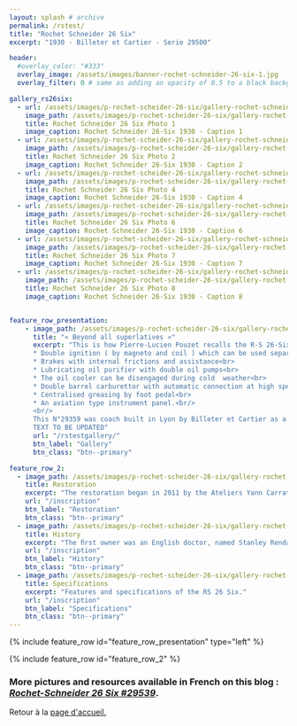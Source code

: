 ```yaml
---
layout: splash # archive
permalink: /rstest/
title: "Rochet Schneider 26 Six"
excerpt: "1930 - Billeter et Cartier - Serie 29500"

header:
  #overlay_color: "#333"
  overlay_image: /assets/images/banner-rochet-schneider-26-six-1.jpg
  overlay_filter: 0 # same as adding an opacity of 0.5 to a black background

gallery_rs26six:
  - url: /assets/images/p-rochet-scheider-26-six/gallery-rochet-schneider-26-six-1.jpg
    image_path: /assets/images/p-rochet-scheider-26-six/gallery-rochet-schneider-26-six-1-thumb.jpg
    title: Rochet Schneider 26 Six Photo 1
    image_caption: Rochet Schneider 26-Six 1930 - Caption 1
  - url: /assets/images/p-rochet-scheider-26-six/gallery-rochet-schneider-26-six-2.jpg
    image_path: /assets/images/p-rochet-scheider-26-six/gallery-rochet-schneider-26-six-2-thumb.jpg
    title: Rochet Schneider 26 Six Photo 2
    image_caption: Rochet Schneider 26-Six 1930 - Caption 2
  - url: /assets/images/p-rochet-scheider-26-six/gallery-rochet-schneider-26-six-4.jpg
    image_path: /assets/images/p-rochet-scheider-26-six/gallery-rochet-schneider-26-six-4-thumb.jpg
    title: Rochet Schneider 26 Six Photo 4
    image_caption: Rochet Schneider 26-Six 1930 - Caption 4
  - url: /assets/images/p-rochet-scheider-26-six/gallery-rochet-schneider-26-six-6.jpg
    image_path: /assets/images/p-rochet-scheider-26-six/gallery-rochet-schneider-26-six-6-thumb.jpg
    title: Rochet Schneider 26 Six Photo 6
    image_caption: Rochet Schneider 26-Six 1930 - Caption 6
  - url: /assets/images/p-rochet-scheider-26-six/gallery-rochet-schneider-26-six-7.jpg
    image_path: /assets/images/p-rochet-scheider-26-six/gallery-rochet-schneider-26-six-7-thumb.jpg
    title: Rochet Schneider 26 Six Photo 7
    image_caption: Rochet Schneider 26-Six 1930 - Caption 7
  - url: /assets/images/p-rochet-scheider-26-six/gallery-rochet-schneider-26-six-8.jpg
    image_path: /assets/images/p-rochet-scheider-26-six/gallery-rochet-schneider-26-six-8-thumb.jpg
    title: Rochet Schneider 26 Six Photo 8
    image_caption: Rochet Schneider 26-Six 1930 - Caption 8


feature_row_presentation:
    - image_path: /assets/images/p-rochet-scheider-26-six/gallery-rochet-schneider-26-six-0bis.jpg
      title: "« Beyond all superlatives »"
      excerpt: "This is how Pierre-Lucien Pouzet recalls the R-S 26-Six in his book : « Rochet-Schneider un Grand Constructeur d’Automobiles à Lyon », and this is not surprising :<br>
      * Double ignition ( by magneto and coil ) which can be used separately or simultaneously<br>
      * Brakes with internal frictions and assistance<br>
      * Lubricating oil purifier with double oil pumps<br>
      * The oil cooler can be disengaged during cold  weather<br>
      * Double barrel carburettor with automatic connection at high speeds<br>
      * Centralised greasing by foot pedal<br>
      * An aviation type instrument panel.<br/>
      <br/>      
      This N°29359 was coach built in Lyon by Billeter et Cartier as a limousine, with separation, on a lengthened chassis.
      TEXT TO BE UPDATED"
      url: "/rstestgallery/"
      btn_label: "Gallery"
      btn_class: "btn--primary"

feature_row_2:
  - image_path: /assets/images/p-rochet-scheider-26-six/gallery-rochet-schneider-26-six-2.jpg
    title: Restoration
    excerpt: "The restoration began in 2011 by the Ateliers Yann Carrat Automobiles, on a very sound base that had not been previously restored, thus enabling to restore very close to the original."
    url: "/inscription"
    btn_label: "Restoration"
    btn_class: "btn--primary"
  - image_path: /assets/images/p-rochet-scheider-26-six/gallery-rochet-schneider-26-six-6.jpg
    title: History
    excerpt: "The ﬁrst owner was an English doctor, named Stanley Rendall from Aix les Bains, where he held the villa still bears his name today. The next owner was Maître Mantoux, ..."
    url: "/inscription"
    btn_label: "History"
    btn_class: "btn--primary"
  - image_path: /assets/images/p-rochet-scheider-26-six/gallery-rochet-schneider-26-six-7.jpg
    title: Specifications
    excerpt: "Features and specifications of the RS 26 Six."
    url: "/inscription"
    btn_label: "Specifications"
    btn_class: "btn--primary"
---
```


{% include feature_row id="feature_row_presentation" type="left" %}

{% include feature_row id="feature_row_2" %}

### More pictures and resources available in French on this blog : [*Rochet-Schneider 26 Six #29539*](https://rochetschneider26six.blogspot.com/).

Retour à la [page d'accueil.](/)
